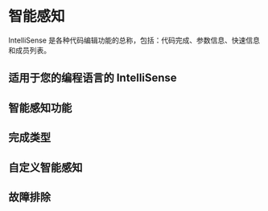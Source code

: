 # 智能感知
IntelliSense 是各种代码编辑功能的总称，包括：代码完成、参数信息、快速信息和成员列表。

## 适用于您的编程语言的 IntelliSense
## 智能感知功能
## 完成类型
## 自定义智能感知
## 故障排除